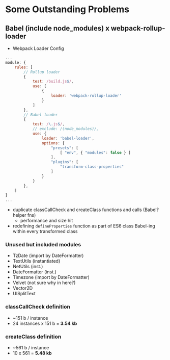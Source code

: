 # Some Outstanding Problems

## Babel (include node_modules) x webpack-rollup-loader
- Webpack Loader Config

```js
...
module: {
	rules: [
		// Rollup loader 
		{
			test: /build.js$/,
			use: [
				{
					loader: 'webpack-rollup-loader'
				}
			]
		},
		// Babel loader
		{
			test: /\.js$/,
			// exclude: /(node_modules)/,
			use: {
				loader: 'babel-loader',
				options: {
					"presets": [
						[ "env", { "modules": false } ]
					],
					"plugins": [
						"transform-class-properties"
					]
				}
			}
		},
	]
}
...
```
- duplicate classCallCheck and createClass functions and calls (Babel? helper fns)
  - performance and size hit
- redefining `defineProperties` function as part of ES6 class Babel-ing within every transformed class

### Unused but included modules
- TzDate (import by DateFormatter)
- TextUtils (instantiated)
- NetUtils (inst.)
- DateFormatter (inst.)
- Timezone (import by DateFormatter)
- Velvet (not sure why in here?)
- Vector2D
- UISplitText

### classCallCheck definition
- ~151 b / instance 
- 24 instances x 151 b = __3.54 kb__

### createClass definition 
- ~561 b / instance
- 10 x 561 = __5.48 kb__
